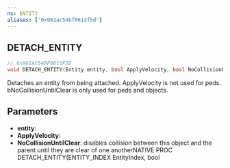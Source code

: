 ```yaml
---
ns: ENTITY
aliases: ["0x961ac54bf0613f5d"]
---
```

## DETACH_ENTITY

```c
// 0x961AC54BF0613F5D
void DETACH_ENTITY(Entity entity, bool ApplyVelocity, bool NoCollisionUntilClear);
```

Detaches an entity from being attached. ApplyVelocity is not used for peds. bNoCollisionUntilClear is only used for peds and objects.


## Parameters
* **entity**: 
* **ApplyVelocity**: 
* **NoCollisionUntilClear**: disables collision between this object and the parent until they are clear of one anotherNATIVE PROC DETACH_ENTITY(ENTITY_INDEX EntityIndex, bool
